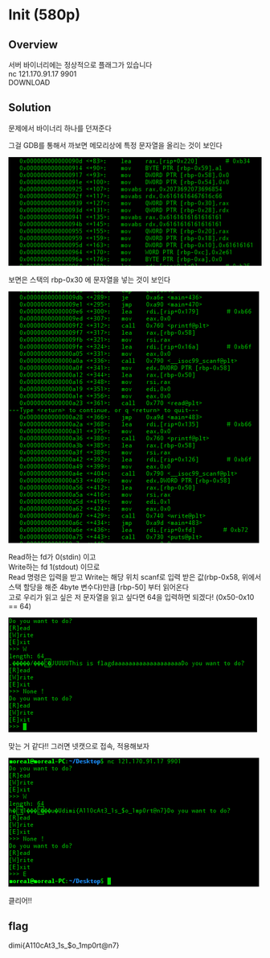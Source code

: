 # Init (580p)

## Overview

서버 바이너리에는 정상적으로 플래그가 있습니다  
nc 121.170.91.17 9901  
DOWNLOAD

## Solution
문제에서 바이너리 하나를 던져준다  

그걸 GDB를 통해서 까보면 메모리상에 특정 문자열을 올리는 것이 보인다

![Image](./images/gdb_string.png)

보면은 스택의 rbp-0x30 에 문자열을 넣는 것이 보인다  

![Image](./images/gdb_write_read.png)

Read하는 fd가 0(stdin) 이고  
Write하는 fd 1(stdout) 이므로  
Read 명령은 입력을 받고 Write는 해당 위치 scanf로 입력 받은 값(rbp-0x58, 위에서 스택 할당을 해준 4byte 변수다)만큼 [rbp-50] 부터 읽어온다  
고로 우리가 읽고 싶은 저 문자열을 읽고 싶다면 64을 입력하면 되겠다! (0x50-0x10 == 64)

![Image](./images/gdb_64_W.png)

맞는 거 같다!! 그러면 넷캣으로 접속, 적용해보자

![Image](./images/init_clear.png)

클리어!!

## flag
dimi{A110cAt3_1s_$o_1mp0rt@n7}